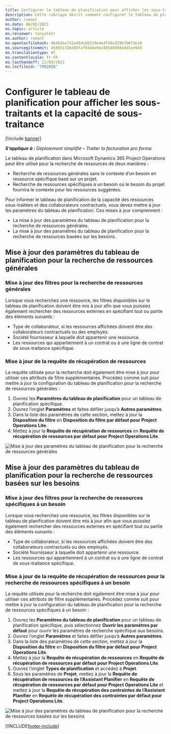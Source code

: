```yaml
---
title: Configurer le tableau de planification pour afficher les sous-traitants et la capacité de sous-traitance
description: Cette rubrique décrit comment configurer le Tableau de planification dans Microsoft Dynamics 365 Project Operations pour afficher la capacité des ressources sous-traitées lors de la dotation en personnel des besoins en ressources du projet.
author: rumant
ms.date: 08/02/2021
ms.topic: article
ms.reviewer: tonyafehr
ms.author: rumant
ms.openlocfilehash: d645dee741a45dcb0219e4e4f58a329b7b873e10
ms.sourcegitcommit: 45893132bd8bfaf944ee0ac855484684dd1ee945
ms.translationtype: HT
ms.contentlocale: fr-FR
ms.lasthandoff: 12/09/2021
ms.locfileid: "7902858"
---
```

# <a name="configure-schedule-board-to-show-contract-workers-and-subcontracted-capacity"></a>Configurer le tableau de planification pour afficher les sous-traitants et la capacité de sous-traitance 

[!include [banner](../../includes/dataverse-preview.md)]

_**S’applique à :** Déploiement simplifié – Traiter la facturation pro forma_

Le tableau de planification dans Microsoft Dynamics 365 Project Operations peut être utilisé pour la recherche de ressources de deux manières :

- Recherche de ressources générales sans le contexte d’un besoin en ressource spécifique basé sur un projet.
- Recherche de ressources spécifiques à un besoin où le besoin du projet fournira le contexte pour les ressources suggérées.

Pour informer le tableau de planification de la capacité des ressources sous-traitées et des collaborateurs contractuels, vous devez mettre à jour les paramètres du tableau de planification. Ces mises à jour comprennent : 
- La mise à jour des paramètres du tableau de planification pour la recherche de ressources générales.
- La mise à jour des paramètres du tableau de planification pour la recherche de ressources basées sur les besoins.

## <a name="update-schedule-board-settings-for-general-resource-search"></a>Mise à jour des paramètres du tableau de planification pour la recherche de ressources générales
### <a name="update-filters-for-general-resource-search"></a>Mise à jour des filtres pour la recherche de ressources générales
Lorsque vous recherchez une ressource, les filtres disponibles sur le tableau de planification doivent être mis à jour afin que vous puissiez également rechercher des ressources externes en spécifiant tout ou partie des éléments suivants :
  - Type de collaborateur, si les ressources affichées doivent être des collaborateurs contractuels ou des employés.
  - Société fournisseur à laquelle doit appartenir une ressource.
  - Les ressources qui appartiennent à un contrat ou à une ligne de contrat de sous-traitance spécifique.
    
### <a name="update-retrieve-resource-query"></a>Mise à jour de la requête de récupération de ressources
La requête utilisée pour la recherche doit également être mise à jour pour utiliser ces attributs de filtre supplémentaires. Procédez comme suit pour mettre à jour la configuration du tableau de planification pour la recherche de ressources générales :  
1. Ouvrez les **Paramètres du tableau de planification** pour un tableau de planification spécifique.
2. Ouvrez l’onglet **Paramètres** et faites défiler jusqu’à **Autres paramètres**.
3. Dans la liste des paramètres de cette section, mettez à jour la **Disposition du filtre** en **Disposition du filtre par défaut pour Project Operations Lite**.
4. Mettez à jour la **Requête de récupération de ressources** en **Requête de récupération de ressources par défaut pour Project Operations Lite**.

![Mise à jour des paramètres du tableau de planification pour la recherche de ressources générales](../media/BoardSettings.png)  

## <a name="update-schedule-board-settings-for-requirementbased-resource-search"></a>Mise à jour des paramètres du tableau de planification pour la recherche de ressources basées sur les besoins
### <a name="update-filters-for-requirement-specific-resource-search"></a>Mise à jour des filtres pour la recherche de ressources spécifiques à un besoin 
Lorsque vous recherchez une ressource, les filtres disponibles sur le tableau de planification doivent être mis à jour afin que vous puissiez également rechercher des ressources externes en spécifiant tout ou partie des éléments suivants :
 - Type de collaborateur, si les ressources affichées doivent être des collaborateurs contractuels ou des employés.
 - Société fournisseur à laquelle doit appartenir une ressource.
 - Les ressources qui appartiennent à un contrat ou à une ligne de contrat de sous-traitance spécifique.

### <a name="update-retrieve-resource-query-for-requirement-specific-resource-search"></a>Mise à jour de la requête de récupération de ressources pour la recherche de ressources spécifiques à un besoin 
La requête utilisée pour la recherche doit également être mise à jour pour utiliser ces attributs de filtre supplémentaires. Procédez comme suit pour mettre à jour la configuration du tableau de planification pour la recherche de ressources spécifiques à un besoin :

1. Ouvrez les **Paramètres du tableau de planification** pour un tableau de planification spécifique, puis sélectionnez **Ouvrir les paramètres par défaut** pour ouvrir les paramètres de recherche spécifique aux besoins.
2. Ouvrez l’onglet **Paramètres** et faites défiler jusqu’à **Autres paramètres**.
3. Dans la liste des paramètres de cette section, mettez à jour la **Disposition du filtre** en **Disposition du filtre par défaut pour Project Operations Lite**.
4. Mettez à jour la **Requête de récupération de ressources** en **Requête de récupération de ressources par défaut pour Project Operations Lite**.
5. Ouvrez l’onglet **Types de planification** et accédez à **Projet**.
6. Sous les paramètres de **Projet**, mettez à jour la **Requête de récupération de ressources de l’Assistant Planifier** en **Requête de récupération de ressources par défaut pour Project Operations Lite** et mettez à jour la **Requête de récupération des contraintes de l’Assistant Planifier** en **Requête de récupération des contraintes par défaut pour Project Operations Lite**.

![Mise à jour des paramètres du tableau de planification pour la recherche de ressources basées sur les besoins](../media/SASettings.png)  

[!INCLUDE[footer-include](../../includes/footer-banner.md)]
